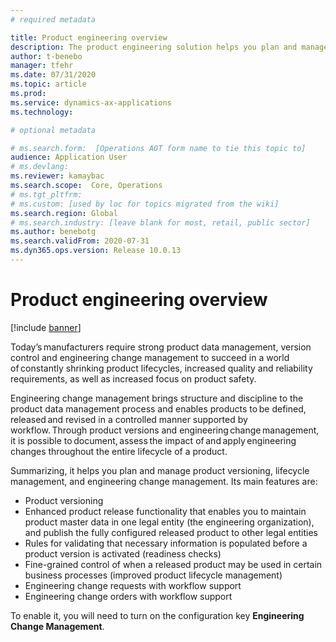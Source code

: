 ```yaml
---
# required metadata

title: Product engineering overview
description: The product engineering solution helps you plan and manage product versioning, lifecycle management, and engineering change management.
author: t-benebo
manager: tfehr
ms.date: 07/31/2020
ms.topic: article
ms.prod: 
ms.service: dynamics-ax-applications
ms.technology: 

# optional metadata

# ms.search.form:  [Operations AOT form name to tie this topic to]
audience: Application User
# ms.devlang: 
ms.reviewer: kamaybac
ms.search.scope:  Core, Operations
# ms.tgt_pltfrm: 
# ms.custom: [used by loc for topics migrated from the wiki]
ms.search.region: Global
# ms.search.industry: [leave blank for most, retail, public sector]
ms.author: benebotg
ms.search.validFrom: 2020-07-31
ms.dyn365.ops.version: Release 10.0.13
---
```


# Product engineering overview

[!include [banner](../includes/banner.md)]

Today’s manufacturers require strong product data management, version control and engineering change management to succeed in a world of constantly shrinking product lifecycles, increased quality and reliability requirements, as well as increased focus on product safety. 

Engineering change management brings structure and discipline to the product data management process and enables products to be defined, released and revised in a controlled manner supported by workflow. Through product versions and engineering change management, it is possible to document, assess the impact of and apply engineering changes throughout the entire lifecycle of a product.

Summarizing, it helps you plan and manage product versioning, lifecycle management, and engineering change management. Its main features are:

- Product versioning
- Enhanced product release functionality that enables you to maintain product master data in one legal entity (the engineering organization), and publish the fully configured released product to other legal entities
- Rules for validating that necessary information is populated before a product version is activated (readiness checks)
- Fine-grained control of when a released product may be used in certain business processes (improved product lifecycle management)
- Engineering change requests with workflow support
- Engineering change orders with workflow support

To enable it, you will need to turn on the configuration key **Engineering Change Management**.

